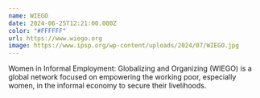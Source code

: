 ```yaml
---
name: WIEGO
date: 2024-06-25T12:21:00.000Z
color: "#FFFFFF"
url: https://www.wiego.org
image: https://www.ipsp.org/wp-content/uploads/2024/07/WIEGO.jpg
---
```

Women in Informal Employment: Globalizing and Organizing (WIEGO) is a global network focused on empowering the working poor, especially women, in the informal economy to secure their livelihoods.
